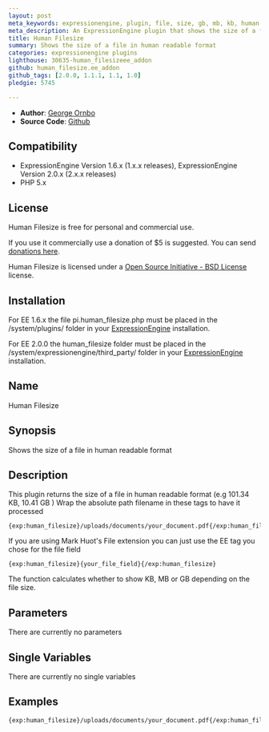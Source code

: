 ```yaml
---
layout: post
meta_keywords: expressionengine, plugin, file, size, gb, mb, kb, human
meta_description: An ExpressionEngine plugin that shows the size of a file in human readable format
title: Human Filesize
summary: Shows the size of a file in human readable format
categories: expressionengine plugins
lighthouse: 30635-human_filesizeee_addon
github: human_filesize.ee_addon
github_tags: [2.0.0, 1.1.1, 1.1, 1.0]
pledgie: 5745

---
```


* **Author**: [George Ornbo][]
* **Source Code**: [Github][]

## Compatibility

* ExpressionEngine Version 1.6.x (1.x.x releases), ExpressionEngine Version 2.0.x (2.x.x releases)
* PHP 5.x
## License

Human Filesize is free for personal and commercial use. 

If you use it commercially use a donation of $5 is suggested. You can send [donations here](http://pledgie.org/campaigns/5745). 

Human Filesize is licensed under a [Open Source Initiative - BSD License][] license.

## Installation

For EE 1.6.x the file pi.human_filesize.php must be placed in the /system/plugins/ folder in your [ExpressionEngine][] installation.

For EE 2.0.0 the human\_filesize folder must be placed in the /system/expressionengine/third_party/ folder in your [ExpressionEngine][] installation.

## Name

Human Filesize

## Synopsis

Shows the size of a file in human readable format

## Description

This plugin returns the size of a file in human readable format (e.g 101.34 KB, 10.41 GB ) Wrap the absolute path filename in these tags to have it processed

	{exp:human_filesize}/uploads/documents/your_document.pdf{/exp:human_filesize}

If you are using Mark Huot's File extension you can just use the EE tag you chose for the file field

	{exp:human_filesize}{your_file_field}{/exp:human_filesize}
	
The function calculates whether to show KB, MB or GB depending on the file size.

## Parameters

There are currently no parameters
	
## Single Variables

There are currently no single variables
	
## Examples

	{exp:human_filesize}/uploads/documents/your_document.pdf{/exp:human_filesize}		

[George Ornbo]: http://shapeshed.com/
[Github]: http://github.com/shapeshed/human_filesize.ee_addon/
[ExpressionEngine]:http://www.expressionengine.com/index.php?affiliate=shapeshed
[Open Source Initiative - BSD License]: http://opensource.org/licenses/bsd-license.php